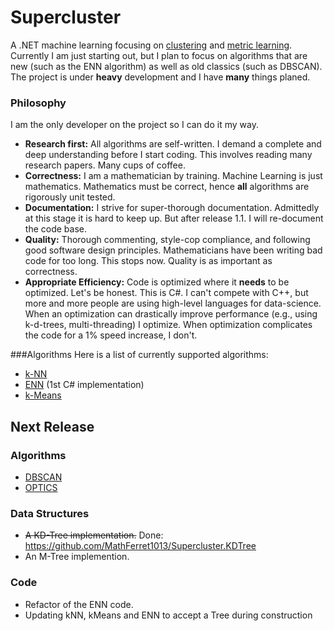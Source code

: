 # Supercluster
A .NET machine learning focusing on [clustering](https://en.wikipedia.org/wiki/Cluster_analysis) and [metric learning](https://en.wikipedia.org/wiki/Similarity_learning).
Currently I am just starting out, but I plan to focus on algorithms that are new (such as the ENN algorithm) as well as old classics (such as DBSCAN). The project is under **heavy** development and I have **many** things planed.

### Philosophy
I am the only developer on the project so I can do it my way.
* **Research first:** All algorithms are self-written. I demand a complete and deep understanding before I start coding. This involves reading many research papers. Many cups of coffee.
* **Correctness:** I am a mathematician by training. Machine Learning is just mathematics. Mathematics must be correct, hence **all** algorithms are rigorously unit tested.
* **Documentation:**  I strive for super-thorough documentation. Admittedly at this stage it is hard to keep up. But after release 1.1. I will re-document the code base.
* **Quality:** Thorough commenting, style-cop compliance, and following good software design principles. Mathematicians have been writing bad code for too long. This stops now. Quality is as important as correctness.
* **Appropriate Efficiency:** Code is optimized where it **needs** to be optimized. Let's be honest. This is C#. I can't compete with C++, but more and more people are using high-level languages for data-science. When an optimization can drastically improve performance (e.g., using k-d-trees, multi-threading) I optimize. When optimization complicates the code for a 1% speed increase, I don't.


###Algorithms
Here is a list of currently supported algorithms:

* [k-NN](https://en.wikipedia.org/wiki/K-nearest_neighbors_algorithm)
* [ENN](http://www.ele.uri.edu/faculty/he/PDFfiles/ENN.pdf) (1st C# implementation)
* [k-Means](https://en.wikipedia.org/wiki/K-means_clustering)

## Next Release

### Algorithms 
* [DBSCAN](https://en.wikipedia.org/wiki/DBSCAN)
* [OPTICS](https://en.wikipedia.org/wiki/OPTICS_algorithm)

### Data Structures
* ~~A KD-Tree implementation.~~ Done: https://github.com/MathFerret1013/Supercluster.KDTree
* An M-Tree implemention.

### Code
* Refactor of the ENN code.
* Updating kNN, kMeans and ENN to accept a Tree during construction
